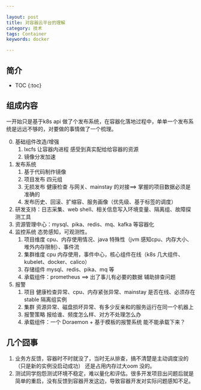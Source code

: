 ```yaml
---

layout: post
title: 对容器云平台的理解
category: 技术
tags: Container
keywords: docker

---
```


## 简介

* TOC
{:toc}

## 组成内容

一开始只是基于k8s api 做了个发布系统，在容器化落地过程中，单单一个发布系统是远远不够的，对要做的事情做了一个梳理。

0. 基础组件改造/增强
    1. lxcfs 让容器内进程 感受到真实配给给容器的资源
    2. 镜像分发加速
1. 发布系统
	1. 基于代码制作镜像
	2. 项目发布 四元组
	3. 无损发布 健康检查 与网关、mainstay 的对接==> 掌握的项目数据必须是准确的
	4. 发布历史、回滚、扩缩容、服务画像（优先级、基于标签的调度）
2. 研发支持：日志采集、web shell、相关信息写入环境变量、隔离组、故障探测工具
3. 资源管理中心：mysql、pika、redis、mq、kafka 等容器化
4. 监控系统 态势感知，可观测性。
	1. 项目维度 cpu、内存使用情况、java 特殊性（jvm 感知cpu、内存大小、堆外内存限制）、事件流
	2. 集群维度 cpu 内存使用，事件中心，核心组件在线（k8s 几大组件、kubelet、docker、calico）
	3. 存储组件 mysql、redis、pika、mq 等
	4. 承载组件：prometheus 
	==> 出了事儿有必要的数据 辅助排查问题
5. 报警   
	1. 项目 健康检查异常、cpu、内存紧张异常、mainstay 是否在线、必须存在stable 隔离组实例
	2. 集群 资源异常、磁盘损坏异常、有多少反亲和的服务运行在同一个机器上
	3. 报警策略  报给谁、频度怎么样、对方不处理怎么办
	4. 承载组件：一个 Doraemon + 基于模板的报警系统 能不能承载下来？

## 几个囧事

1. 业务方反馈，容器时不时就没了，当时无从排查，搞不清楚是主动调度没的（只是新的实例没启动成功） 还是占用内存过大oom 没的。
2. 测试同学抱怨测试环境不稳定，难以量化和评估。很多开发项目出问题后就是简单的重启，没有反馈到容器开发这边，导致容器开发对实际问题感知不足。
